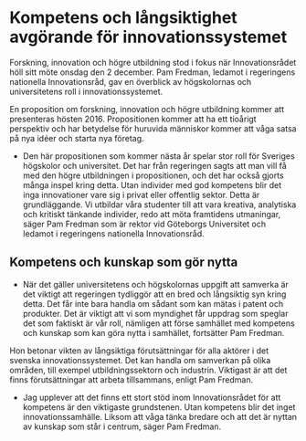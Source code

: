 # Kompetens och långsiktighet avgörande för innovationssystemet

Forskning, innovation och högre utbildning stod i fokus när Innovationsrådet höll sitt möte onsdag den 2 december. Pam Fredman, ledamot i regeringens nationella Innovationsråd, gav en överblick av högskolornas och universitetens roll i innovationssystemet.

En proposition om forskning, innovation och högre utbildning kommer att presenteras hösten 2016. Propositionen kommer att ha ett tioårigt perspektiv och har betydelse för huruvida människor kommer att våga satsa på nya idéer och starta nya företag.

- Den här propositionen som kommer nästa år spelar stor roll för Sveriges högskolor och universitet. Det har från regeringen sagts att man vill få med den högre utbildningen i propositionen, och det har också gjorts många inspel kring detta. Utan individer med god kompetens blir det inga innovationer vare sig i privat eller offentlig sektor. Detta är grundläggande. Vi utbildar våra studenter till att vara kreativa, analytiska och kritiskt tänkande individer, redo att möta framtidens utmaningar, säger Pam Fredman som är rektor vid Göteborgs Universitet och ledamot i regeringens nationella Innovationsråd.

## Kompetens och kunskap som gör nytta

- När det gäller universitetens och högskolornas uppgift att samverka är det viktigt att regeringen tydliggör att en bred och långsiktig syn kring detta. Det får inte bara handla om sådant som kan mätas i patent och produkter. Det är viktigt att vi som myndighet får uppdrag som speglar det som faktiskt är vår roll, nämligen att förse samhället med kompetens och kunskap som kan göra nytta i samhället, fortsätter Pam Fredman.

Hon betonar vikten av långsiktiga förutsättningar för alla aktörer i det svenska innovationssystemet. Det kan handla om samverkan på olika områden, till exempel utbildningssektorn och industrin. Viktigast är att det finns förutsättningar att arbeta tillsammans, enligt Pam Fredman.

- Jag upplever att det finns ett stort stöd inom Innovationsrådet för att kompetens är den viktigaste grundstenen. Utan kompetens blir det inget innovationssamhälle. Liksom att våga tänka bredare och att det är nyttan av kunskap som står i centrum, säger Pam Fredman.
